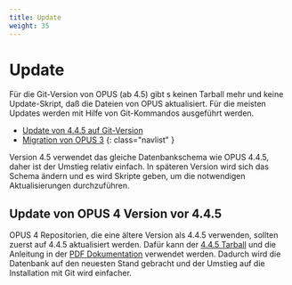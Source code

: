 ```yaml
---
title: Update
weight: 35
---
```


# Update

Für die Git-Version von OPUS (ab 4.5) gibt s keinen Tarball mehr und keine Update-Skript, daß die Dateien von OPUS
aktualisiert. Für die meisten Updates werden mit Hilfe von Git-Kommandos ausgeführt werden.

* [Update von 4.4.5 auf Git-Version](from445.html)
* [Migration von OPUS 3](../migration.html)
{: class="navlist" }

<p class="note">
Version 4.5 verwendet das gleiche Datenbankschema wie OPUS 4.4.5, daher ist der Umstieg relativ einfach. In späteren
Version wird sich das Schema ändern und es wird Skripte geben, um die notwendigen Aktualisierungen durchzuführen.
</p>

## Update von OPUS 4 Version vor 4.4.5

OPUS 4 Repositorien, die eine ältere Version als 4.4.5 verwenden, sollten zuerst auf 4.4.5 aktualisiert werden. Dafür
kann der [4.4.5 Tarball][OPUS445] und die Anleitung in der [PDF Dokumentation][OPUS445DOC] verwendet werden. Dadurch
wird die Datenbank auf den neuesten Stand gebracht und der Umstieg auf die Installation mit Git wird einfacher.

[OPUS445]: http://www.kobv.de/entwicklung/software/opus-4/download/
[OPUS445DOC]: http://www.kobv.de/entwicklung/software/opus-4/dokumentation/







